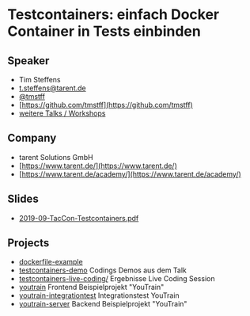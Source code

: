 # Testcontainers: einfach Docker Container in Tests einbinden

## Speaker

* Tim Steffens
* [t.steffens@tarent.de](mailto:t.steffens@tarent.de)
* [@tmstff](https://twitter.com/tmstff)
* [https://github.com/tmstff](https://github.com/tmstff)
* [weitere Talks / Workshops](https://tmstff.github.io/talks/)

## Company

* tarent Solutions GmbH
* [https://www.tarent.de/](https://www.tarent.de/)
* [https://www.tarent.de/academy/](https://www.tarent.de/academy/)

## Slides

* [2019-09-TacCon-Testcontainers.pdf](2019-09-TacCon-Testcontainers.pdf)

## Projects

* [dockerfile-example](dockerfile-example/)
* [testcontainers-demo](testcontainers-demo/) Codings Demos aus dem Talk
* [testcontainers-live-coding/](testcontainers-live-coding/) Ergebnisse Live Coding Session
* [youtrain](youtrain/) Frontend Beispielprojekt "YouTrain"
* [youtrain-integrationtest](youtrain-integrationtest/) Integrationstest YouTrain
* [youtrain-server](youtrain-server/) Backend Beispielprojekt "YouTrain"
